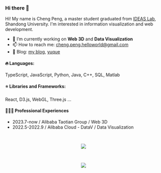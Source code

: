 ### Hi there 👋

Hi! My name is Cheng Peng, a master student graduated from [IDEAS Lab](https://github.com/Ideas-Laboratory), Shandong University. I'm interested in information visualization and web development.

- 🔭 I’m currently working on **Web 3D** and **Data Visualization**
- 📫 How to reach me: cheng.peng.helloworld@gmail.com
- 📝 Blog: [my blog](https://viruspc.github.io/blog), [yuque](https://www.yuque.com/pengcheng-fuigs)


#### 🔥 Languages:

  TypeScript, JavaScript, Python, Java,  C++, SQL, Matlab

#### ⭐️ Libraries and Frameworks:

  React, D3.js, WebGL, Three.js ...

#### 👨🏼‍💻 Professional Experiences
- 2023.7-now / Alibaba Taotian Group / Web 3D
- 2022.5-2022.9 / Alibaba Cloud - DataV / Data Visualization 
  
<br/>

<p align="center">
  <a href="https://github.com/anuraghazra/github-readme-stats">
    <img align="center" src="https://github-readme-stats-lac-eta.vercel.app/api/top-langs/?username=viruspc&theme=blueberry&hide=html,c,c++,css,matlab&exclude_repo=LineFieldOpacity,LineField,old-notes,blog,bookmarks,GeoMapData_CN,datasets,todo-list,paperNotes,github-readme-stats,VirusPC" />
  </a>
</p>

<br/>

<p align="center"> 
  <a href="https://github.com/anuraghazra/github-readme-stat">
    <img align="center" src="https://github-readme-stats-lac-eta.vercel.app/api?username=viruspc&theme=cobalt&count_private=true" />
  </a>
</p>

<!--
**VirusPC/VirusPC** is a ✨ _special_ ✨ repository because its `README.md` (this file) appears on your GitHub profile.

Here are some ideas to get you started:

- 🔭 I’m currently working on ...
- 🌱 I’m currently learning ...
- 👯 I’m looking to collaborate on ...
- 🤔 I’m looking for help with ...
- 💬 Ask me about ...
- 📫 How to reach me: ...
- 😄 Pronouns: ...
- ⚡ Fun fact: ...
-->
